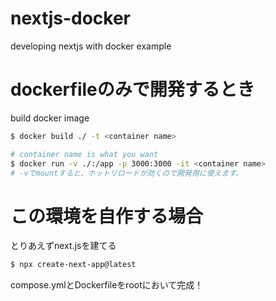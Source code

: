 # nextjs-docker
developing nextjs with docker example

# dockerfileのみで開発するとき
build docker image
```sh
$ docker build ./ -t <container name>

# container name is what you want
$ docker run -v ./:/app -p 3000:3000 -it <container name>
# -vでmountすると、ホットリロードが効くので開発用に使えます。
```

# この環境を自作する場合
とりあえずnext.jsを建てる
```sh
$ npx create-next-app@latest
```
compose.ymlとDockerfileをrootにおいて完成！
